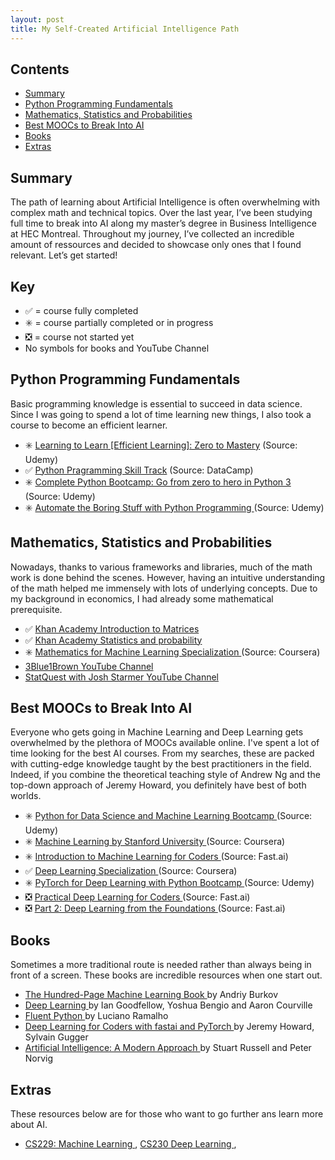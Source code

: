 ```yaml
---
layout: post
title: My Self-Created Artificial Intelligence Path
---
```


## Contents

* [Summary](#summary)
* [Python Programming Fundamentals](#python-programming-fundamentals)
* [Mathematics, Statistics and Probabilities](#mathematics-statistics-and-probabilities)
* [Best MOOCs to Break Into AI](#best-moocs-to-break-into-ai)
* [Books](#books)
* [Extras](#extras)

## Summary

The path of learning about Artificial Intelligence is often overwhelming with complex math and technical topics. Over the last year, I’ve been studying full time to break into AI along my master’s degree in Business Intelligence at HEC Montreal. Throughout my journey, I’ve collected an incredible amount of ressources and decided to showcase only ones that I found relevant. Let’s get started! 

## Key
* ✅ = course fully completed
* ✳️ = course partially completed or in progress
* ❎ = course not started yet
* No symbols for books and YouTube Channel

## Python Programming Fundamentals

Basic programming knowledge is essential to succeed in data science. Since I was going to spend a lot of time learning new things, I also took a course to become an efficient learner.

* ✳️ <a href="https://www.udemy.com/course/learning-to-learn-efficient-learning-zero-to-mastery/" target="_blank">Learning to Learn [Efficient Learning]: Zero to Mastery</a> (Source: Udemy)
* ✅ <a href="https://www.datacamp.com/tracks/python-programming" target="_blank">Python Pragramming Skill Track</a> (Source: DataCamp)
* ✳️ <a href="https://www.udemy.com/course/complete-python-bootcamp/" target="_blank"> Complete Python Bootcamp: Go from zero to hero in Python 3 </a> (Source: Udemy)
* ✳️ <a href="https://www.udemy.com/course/automate/" target="_blank"> Automate the Boring Stuff with Python Programming </a> (Source: Udemy)

## Mathematics, Statistics and Probabilities

Nowadays, thanks to various frameworks and libraries, much of the math work is done behind the scenes. However, having an intuitive understanding of the math helped me immensely with lots of underlying concepts. Due to my background in economics, I had already some mathematical prerequisite.

* ✅ <a href="https://www.khanacademy.org/math/precalculus/x9e81a4f98389efdf:matrices" target="_blank"> Khan Academy Introduction to Matrices</a>
* ✅ <a href="https://www.khanacademy.org/math/statistics-probability" target="_blank"> Khan Academy Statistics and probability </a> 
* ✳️ <a href="https://www.coursera.org/specializations/mathematics-machine-learning" target="_blank"> Mathematics for Machine Learning Specialization </a> (Source: Coursera)
* <a href="https://www.youtube.com/channel/UCYO_jab_esuFRV4b17AJtAw" target="_blank">3Blue1Brown YouTube Channel </a>
* <a href="https://www.youtube.com/channel/UCtYLUTtgS3k1Fg4y5tAhLbw" target="_blank">StatQuest with Josh Starmer YouTube Channel </a>

## Best MOOCs to Break Into AI

Everyone who gets going in Machine Learning and Deep Learning gets overwhelmed by the plethora of MOOCs available online. I've spent a lot of time looking for the best AI courses. From my searches, these are packed with cutting-edge knowledge taught by the best practitioners in the field. Indeed, if you combine the theoretical teaching style of Andrew Ng and the top-down approach of Jeremy Howard, you definitely have best of both worlds. 

* ✳️ <a href="https://www.udemy.com/course/python-for-data-science-and-machine-learning-bootcamp/" target="_blank"> Python for Data Science and Machine Learning Bootcamp </a> (Source: Udemy)
* ✳️ <a href="https://www.coursera.org/learn/machine-learning" target="_blank"> Machine Learning by Stanford University </a> (Source: Coursera)
* ✳️ <a href="http://course18.fast.ai/ml" target="_blank"> Introduction to Machine Learning for Coders </a> (Source: Fast.ai)
* ✅ <a href="https://www.coursera.org/specializations/deep-learning" target="_blank"> Deep Learning Specialization </a> (Source: Coursera)
* ✳️ <a href="https://www.udemy.com/course/pytorch-for-deep-learning-with-python-bootcamp/" target="_blank"> PyTorch for Deep Learning with Python Bootcamp </a> (Source: Udemy)
* ❎ <a href="https://course.fast.ai" target="_blank"> Practical Deep Learning for Coders </a> (Source: Fast.ai)
* ❎ <a href="https://course.fast.ai/part2" target="_blank"> Part 2: Deep Learning from the Foundations </a> (Source: Fast.ai)

## Books

Sometimes a more traditional route is needed rather than always being in front of a screen. These books are incredible resources when one start out. 

* <a href="http://themlbook.com" target="_blank"> The Hundred-Page Machine Learning Book </a> by Andriy Burkov
* <a href="https://www.deeplearningbook.org" target="_blank"> Deep Learning </a> by Ian Goodfellow, Yoshua Bengio and Aaron Courville
* <a href="http://shop.oreilly.com/product/0636920032519.do" target="_blank"> Fluent Python </a> by Luciano Ramalho
* <a href="https://www.oreilly.com/library/view/deep-learning-for/9781492045519/" target="_blank"> Deep Learning for Coders with fastai and PyTorch </a> by Jeremy Howard, Sylvain Gugger
* <a href="http://aima.cs.berkeley.edu" target="_blank"> Artificial Intelligence: A Modern Approach </a> by Stuart Russell and Peter Norvig

## Extras 

These resources below are for those who want to go further ans learn more about AI. 

* <a href="http://cs229.stanford.edu/" target="_blank"> CS229: Machine Learning </a>, <a href="https://cs230.stanford.edu/" target="_blank"> CS230 Deep Learning </a>, 
